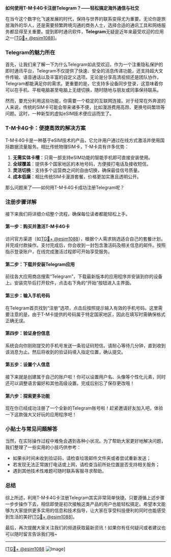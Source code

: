 **如何使用T-M卡4G卡注册Telegram？——轻松搞定海外通信与社交**

在当今这个数字化飞速发展的时代，保持与世界的联系变得尤为重要。无论你是旅居海外的华人，还是需要频繁跨境沟通的商务人士，选择合适的通讯工具和网络服务都显得至关重要。提到即时通讯软件，**Telegram**无疑是近年来最受欢迎的应用之一[[TG💪+ @esim1088](https://t.me/s/esim1088)]。

### Telegram的魅力所在

首先，让我们来了解一下为什么Telegram如此受欢迎。作为一个注重隐私保护的即时通讯平台，Telegram不仅提供了快速、安全的消息传递功能，还支持超大文件传输、语音通话以及丰富的自定义选项。无论是分享高清视频还是团队协作，Telegram都能满足你的需求。更重要的是，它支持多设备同步登录，这意味着你可以在手机、平板电脑甚至电脑上无缝切换，随时随地与朋友或同事保持联系。

然而，要充分利用这些功能，你需要一个稳定的互联网连接。对于经常在外奔波的人来说，传统的SIM卡可能会带来诸多不便，比如漫游费用高昂、更换号码繁琐等问题。这时，一种新型的虚拟eSIM技术便应运而生了。

### T-M卡4G卡：便捷高效的解决方案

T-M卡4G卡是一种基于eSIM技术的产品，它允许用户通过在线方式激活并使用国际数据流量服务。相比传统物理SIM卡，T-M卡具有许多优势：

1. **无需实体卡槽**：只需一部支持eSIM功能的智能手机即可直接安装使用。
2. **全球覆盖**：提供多个国家地区的本地号码，方便接打电话及接收短信。
3. **灵活切换**：支持多个运营商之间的自由切换，确保最佳信号质量。
4. **成本低廉**：相比传统SIM卡漫游套餐，价格更加实惠且透明公开。

那么问题来了——如何用T-M卡4G卡成功注册Telegram呢？

### 注册步骤详解

接下来我们将详细介绍整个流程，确保每位读者都能轻松上手。

#### 第一步：购买并激活T-M卡4G卡

访问官方渠道（如[TG💪+ @esim1088](https://t.me/s/esim1088)），根据个人需求挑选适合自己的套餐计划，并完成付款操作。支付完成后，你会收到一封包含激活码及相关信息的邮件。按照指示登录账户，在线完成激活过程即可开始享受服务。

#### 第二步：下载并安装Telegram应用

前往各大应用商店搜索“Telegram”，下载最新版本的应用程序并安装到你的设备上。安装完毕后打开软件，点击右下角的“开始”按钮进入主界面。

#### 第三步：输入手机号码

在Telegram首页找到“注册”选项，点击后按照提示输入有效的手机号码。这里需要注意的是，由于T-M卡提供的号码属于特定国家地区，因此在填写时需确保格式正确无误。

#### 第四步：验证身份信息

系统会向你刚刚提交的手机号发送一条验证码短信。请耐心等待几分钟，直到收到该消息为止。然后将收到的验证码填入指定位置，确认提交。

#### 第五步：设置个人信息

接下来就是创建属于自己的账户啦！你可以设置用户名、头像等个性化元素，同时还可以调整语言偏好和其他高级设置。完成后别忘了保存更改哦！

#### 第六步：探索更多功能

现在你已经成功注册了一个全新的Telegram账号啦！赶紧邀请好友加入吧，体验一下这款强大又好玩的应用程序吧！

### 小贴士与常见问题解答

当然，在实际操作过程中难免会遇到各种小状况。为了帮助大家更好地解决问题，我们整理了一些实用的小技巧供参考：

- 如果长时间未收到验证码，请检查垃圾邮件文件夹或者尝试重新发送；
- 若发现无法正常拨打电话或上网，请检查当前所处位置是否支持相关服务；
- 遇到其他技术性难题可随时联系客服寻求帮助。

### 总结

综上所述，利用T-M卡4G卡注册Telegram其实非常简单快捷。只要遵循上述步骤一步步操作下去，相信即使是初次接触这类产品的用户也能轻松搞定。希望本文能够为大家提供更多实用的信息和技术指导，让大家在享受科技便利的同时也能感受到生活的美好[[TG💪+ @esim1088](https://t.me/s/esim1088)]。

最后，再次提醒大家关注我们的频道获取最新资讯！如果你有任何疑问或者建议也可以随时留言告诉我们哦~

---

[[TG💪+ @esim1088](https://t.me/s/esim1088) ![Image](https://i.postimg.cc/4NQfJmqS/Snipaste-2025-05-13-00-14-12.png)]